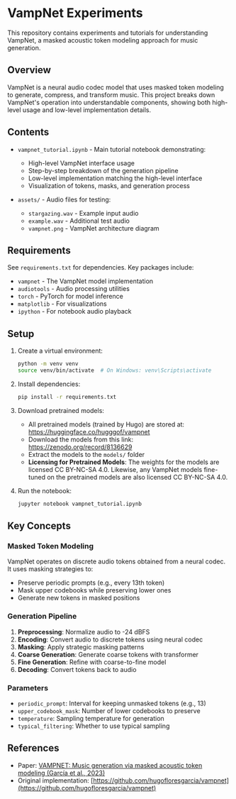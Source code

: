 # VampNet Experiments

This repository contains experiments and tutorials for understanding VampNet, a masked acoustic token modeling approach for music generation.

## Overview

VampNet is a neural audio codec model that uses masked token modeling to generate, compress, and transform music. This project breaks down VampNet's operation into understandable components, showing both high-level usage and low-level implementation details.

## Contents

- `vampnet_tutorial.ipynb` - Main tutorial notebook demonstrating:
  - High-level VampNet interface usage
  - Step-by-step breakdown of the generation pipeline
  - Low-level implementation matching the high-level interface
  - Visualization of tokens, masks, and generation process

- `assets/` - Audio files for testing:
  - `stargazing.wav` - Example input audio
  - `example.wav` - Additional test audio
  - `vampnet.png` - VampNet architecture diagram

## Requirements

See `requirements.txt` for dependencies. Key packages include:
- `vampnet` - The VampNet model implementation
- `audiotools` - Audio processing utilities
- `torch` - PyTorch for model inference
- `matplotlib` - For visualizations
- `ipython` - For notebook audio playback

## Setup

1. Create a virtual environment:
   ```bash
   python -m venv venv
   source venv/bin/activate  # On Windows: venv\Scripts\activate
   ```

2. Install dependencies:
   ```bash
   pip install -r requirements.txt
   ```

3. Download pretrained models:
   - All pretrained models (trained by Hugo) are stored at: https://huggingface.co/hugggof/vampnet
   - Download the models from this link: https://zenodo.org/record/8136629
   - Extract the models to the `models/` folder
   - **Licensing for Pretrained Models**: The weights for the models are licensed CC BY-NC-SA 4.0. Likewise, any VampNet models fine-tuned on the pretrained models are also licensed CC BY-NC-SA 4.0.

4. Run the notebook:
   ```bash
   jupyter notebook vampnet_tutorial.ipynb
   ```

## Key Concepts

### Masked Token Modeling
VampNet operates on discrete audio tokens obtained from a neural codec. It uses masking strategies to:
- Preserve periodic prompts (e.g., every 13th token)
- Mask upper codebooks while preserving lower ones
- Generate new tokens in masked positions

### Generation Pipeline
1. **Preprocessing**: Normalize audio to -24 dBFS
2. **Encoding**: Convert audio to discrete tokens using neural codec
3. **Masking**: Apply strategic masking patterns
4. **Coarse Generation**: Generate coarse tokens with transformer
5. **Fine Generation**: Refine with coarse-to-fine model
6. **Decoding**: Convert tokens back to audio

### Parameters
- `periodic_prompt`: Interval for keeping unmasked tokens (e.g., 13)
- `upper_codebook_mask`: Number of lower codebooks to preserve
- `temperature`: Sampling temperature for generation
- `typical_filtering`: Whether to use typical sampling

## References

- Paper: [VAMPNET: Music generation via masked acoustic token modeling (García et al., 2023)](https://arxiv.org/abs/2307.04686)
- Original implementation: [https://github.com/hugofloresgarcia/vampnet](https://github.com/hugofloresgarcia/vampnet)